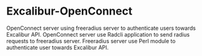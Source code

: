 # Excalibur-OpenConnect
OpenConnect server using freeradius server to authenticate users towards Excalibur API. OpenConnect server use Radcli application to send radius requests to freeradius server. Freeradius server use Perl module to authenticate user towards Excalibur API.

